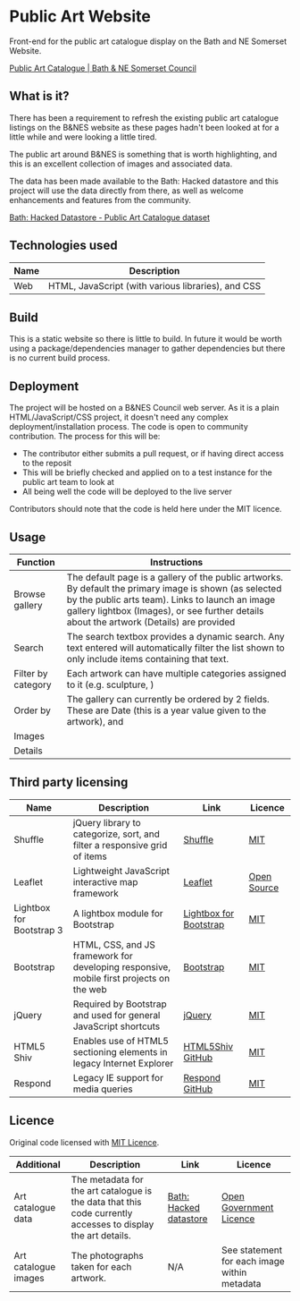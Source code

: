 # Public Art Website
Front-end for the public art catalogue display on the Bath and NE Somerset Website.

[Public Art Catalogue | Bath & NE Somerset Council](http://www.bathnes.gov.uk/publicartcatalogue)

## What is it?

There has been a requirement to refresh the existing public art catalogue listings on the B&NES website as these pages hadn't been looked at for a little while and were looking a little tired.

The public art around B&NES is something that is worth highlighting, and this is an excellent collection of images and associated data.

The data has been made available to the Bath: Hacked datastore and this project will use the data directly from there, as well as welcome enhancements and features from the community.

[Bath: Hacked Datastore - Public Art Catalogue dataset](https://data.bathhacked.org/Heritage/Public-Art-Catalogue/uau9-ufy3)

## Technologies used

| Name | Description |
| ---- | ----------- |
| Web | HTML, JavaScript (with various libraries), and CSS |

## Build

This is a static website so there is little to build.  In future it would be worth using a package/dependencies manager to gather dependencies but there is no current build process.

## Deployment

The project will be hosted on a B&NES Council web server. As it is a plain HTML/JavaScript/CSS project, it doesn't need any complex deployment/installation process.  The code is open to community contribution.  The process for this will be:

- The contributor either submits a pull request, or if having direct access to the reposit
- This will be briefly checked and applied on to a test instance for the public art team to look at
- All being well the code will be deployed to the live server

Contributors should note that the code is held here under the MIT licence.

## Usage

| Function | Instructions |
| -------- | ------------ |
| Browse gallery | The default page is a gallery of the public artworks.  By default the primary image is shown (as selected by the public arts team). Links to launch an image gallery lightbox (Images), or see further details about the artwork (Details) are provided |
| Search | The search textbox provides a dynamic search.  Any text entered will automatically filter the list shown to only include items containing that text. |
| Filter by category | Each artwork can have multiple categories assigned to it (e.g. sculpture, ) |
| Order by | The gallery can currently be ordered by 2 fields.  These are Date (this is a year value given to the artwork), and |
| Images |  |
| Details |  |

## Third party licensing

| Name | Description | Link | Licence |
| ---- | ----------- | ---- | ------- |
| Shuffle | jQuery library to categorize, sort, and filter a responsive grid of items | [Shuffle](http://vestride.github.io/Shuffle/) | [MIT](https://github.com/Vestride/Shuffle/blob/master/LICENSE) |
| Leaflet | Lightweight JavaScript interactive map framework | [Leaflet](http://leafletjs.com/) | [Open Source](https://github.com/Leaflet/Leaflet/blob/master/LICENSE) |
| Lightbox for Bootstrap 3 | A lightbox module for Bootstrap | [Lightbox for Bootstrap](http://ashleydw.github.io/lightbox/) | [MIT](https://github.com/ashleydw/lightbox/blob/master/LICENSE) |
| Bootstrap | HTML, CSS, and JS framework for developing responsive, mobile first projects on the web | [Bootstrap](http://getbootstrap.com/) | [MIT](https://github.com/twbs/bootstrap/blob/master/LICENSE) |
| jQuery | Required by Bootstrap and used for general JavaScript shortcuts | [jQuery](https://jquery.com/) | [MIT](https://github.com/twbs/bootstrap/blob/master/LICENSE) |
| HTML5 Shiv | Enables use of HTML5 sectioning elements in legacy Internet Explorer | [HTML5Shiv GitHub](https://github.com/aFarkas/html5shiv) | [MIT](https://github.com/aFarkas/html5shiv/blob/master/MIT%20and%20GPL2%20licenses.md)
| Respond | Legacy IE support for media queries | [Respond GitHub](https://github.com/scottjehl/Respond/) | [MIT](https://github.com/scottjehl/Respond/blob/master/LICENSE-MIT) |

## Licence

Original code licensed with [MIT Licence](Licence.txt).

| Additional | Description | Link | Licence |
| ---------- | ----------- | ---- | ------- |
| Art catalogue data | The metadata for the art catalogue is the data that this code currently accesses to display the art details. | [Bath: Hacked datastore]() | [Open Government Licence](http://www.nationalarchives.gov.uk/doc/open-government-licence/version/3/) |
| Art catalogue images | The photographs taken for each artwork. | N/A | See statement for each image within metadata |